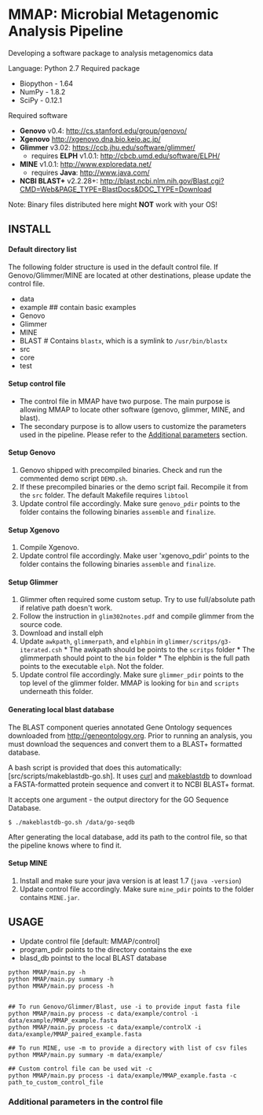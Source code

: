 # MMAP: Microbial Metagenomic Analysis Pipeline

Developing a software package to analysis metagenomics data

Language: Python 2.7
Required package
* Biopython - 1.64
* NumPy - 1.8.2
* SciPy - 0.12.1

Required software
* **Genovo** v0.4: http://cs.stanford.edu/group/genovo/
* **Xgenovo** http://xgenovo.dna.bio.keio.ac.jp/
* **Glimmer** v3.02: https://ccb.jhu.edu/software/glimmer/
  * requires **ELPH** v1.0.1:  http://cbcb.umd.edu/software/ELPH/
* **MINE** v1.0.1: http://www.exploredata.net/
  * requires **Java**: http://www.java.com/
* **NCBI BLAST+** v2.2.28+: http://blast.ncbi.nlm.nih.gov/Blast.cgi?CMD=Web&PAGE_TYPE=BlastDocs&DOC_TYPE=Download

Note: Binary files distributed here might **NOT** work with your OS!  

## INSTALL

#### Default directory list
The following folder structure is used in the default control file. If Genovo/Glimmer/MINE are located at other destinations, please update the control file.
* data
 * example ## contain basic examples
 * Genovo
 * Glimmer
 * MINE
 * BLAST # Contains `blastx`, which is a symlink to `/usr/bin/blastx`
* src
 * core
 * test

#### Setup control file
  * The control file in MMAP have two purpose. The main purpose is allowing MMAP to locate other software (genovo, glimmer, MINE, and blast).
  * The secondary purpose is to allow users to customize the parameters used in the pipeline. Please refer to the [Additional parameters](Additional-parameters-in-the-control-file) section.


#### Setup Genovo
  1. Genovo shipped with precompiled binaries. Check and run the commented demo script `DEMO.sh`.
  2. If these precompiled binaries or the demo script fail. Recompile it from the `src` folder. The default Makefile requires `libtool`
  3. Update control file accordingly. Make sure `genovo_pdir` points to the folder contains the following binaries `assemble` and `finalize`.

#### Setup Xgenovo
  1. Compile Xgenovo.
  2. Update control file accordingly. Make user 'xgenovo_pdir' points to the folder contains the following binaries `assemble` and `finalize`.
#### Setup Glimmer
  1. Glimmer often required some custom setup. Try to use full/absolute path if relative path doesn't work.
  2. Follow the instruction in `glim302notes.pdf` and compile glimmer from the source code.
  3. Download and install elph
  4. Update `awkpath`, `glimmerpath`, and `elphbin` in  `glimmer/scritps/g3-iterated.csh`
    * The awkpath should be points to the `scritps` folder
    * The glimmerpath should point to the `bin` folder
    * The elphbin is the full path points to the executable `elph`. Not the folder.
  5. Update control file accordingly. Make sure `glimmer_pdir` points to the top level of the glimmer folder. MMAP is looking for `bin` and `scripts` underneath this folder.

#### Generating local blast database

The BLAST component queries annotated Gene Ontology sequences downloaded from http://geneontology.org. Prior to running an analysis, you must download the sequences and convert them to a BLAST+ formatted database.

A bash script is provided that does this automatically: [src/scripts/makeblastdb-go.sh]. It uses [curl](http://curl.haxx.se) and [makeblastdb](http://blast.ncbi.nlm.nih.gov/Blast.cgi?CMD=Web&PAGE_TYPE=BlastDocs&DOC_TYPE=Download) to download a FASTA-formatted protein sequence and convert it to NCBI BLAST+ format.

It accepts one argument - the output directory for the GO Sequence Database.

    $ ./makeblastdb-go.sh /data/go-seqdb

After generating the local database, add its path to the control file, so that the pipeline knows where to find it.

#### Setup MINE
  1. Install and make sure your java version is at least 1.7 (`java -version`)
  2. Update control file accordingly. Make sure `mine_pdir` points to the folder contains `MINE.jar`.


## USAGE

* Update control file [default: MMAP/control]
 * program_pdir points to the directory contains the exe
 * blasd_db pointst to the local BLAST database

```
python MMAP/main.py -h
python MMAP/main.py summary -h
python MMAP/main.py process -h


## To run Genovo/Glimmer/Blast, use -i to provide input fasta file
python MMAP/main.py process -c data/example/control -i data/example/MMAP_example.fasta
python MMAP/main.py process -c data/example/controlX -i data/example/MMAP_paired_example.fasta

## To run MINE, use -m to provide a directory with list of csv files
python MMAP/main.py summary -m data/example/

## Custom control file can be used wit -c
python MMAP/main.py process -i data/example/MMAP_example.fasta -c path_to_custom_control_file
```
### Additional parameters in the control file
